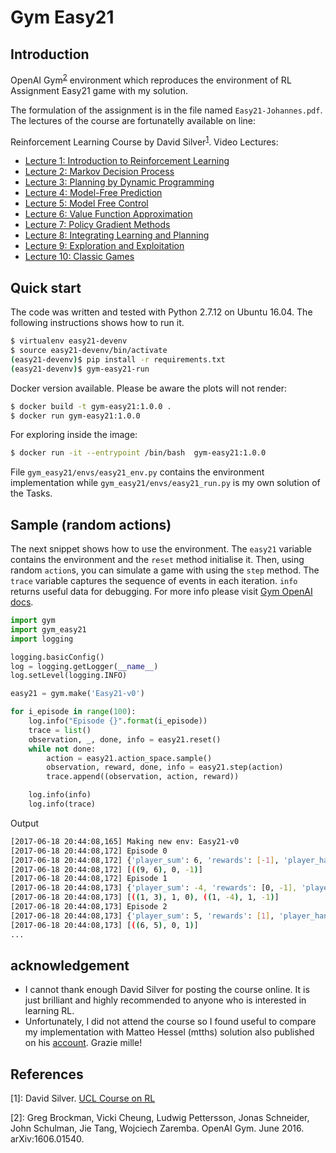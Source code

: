 # Gym Easy21

## Introduction

OpenAI Gym<sup>[2](#ref2)</sup> environment which reproduces the environment 
of RL Assignment Easy21 game with my solution.

The formulation of the assignment is in the file named `Easy21-Johannes.pdf`.
The lectures of the course are fortunatelly available on line:

Reinforcement Learning Course by David Silver<sup>[1](#ref1)</sup>.
Video Lectures:
- [Lecture 1: Introduction to Reinforcement Learning](https://www.youtube.com/watch?v=2pWv7GOvuf0)
- [Lecture 2: Markov Decision Process](https://www.youtube.com/watch?v=lfHX2hHRMVQ)
- [Lecture 3: Planning by Dynamic Programming](https://www.youtube.com/watch?v=Nd1-UUMVfz4)
- [Lecture 4: Model-Free Prediction](https://www.youtube.com/watch?v=PnHCvfgC_ZA)
- [Lecture 5: Model Free Control](https://www.youtube.com/watch?v=0g4j2k_Ggc4)
- [Lecture 6: Value Function Approximation](https://www.youtube.com/watch?v=UoPei5o4fps)
- [Lecture 7: Policy Gradient Methods](https://www.youtube.com/watch?v=KHZVXao4qXs)
- [Lecture 8: Integrating Learning and Planning](https://www.youtube.com/watch?v=ItMutbeOHtc)
- [Lecture 9: Exploration and Exploitation](https://www.youtube.com/watch?v=sGuiWX07sKw)
- [Lecture 10: Classic Games](https://www.youtube.com/watch?v=kZ_AUmFcZtk)

## Quick start
The code was written and tested with Python 2.7.12 on Ubuntu 16.04. 
The following instructions shows how to run it.
```bash
$ virtualenv easy21-devenv
$ source easy21-devenv/bin/activate
(easy21-devenv)$ pip install -r requirements.txt
(easy21-devenv)$ gym-easy21-run
```
Docker version available. Please be aware the plots will not render: 
```bash
$ docker build -t gym-easy21:1.0.0 .
$ docker run gym-easy21:1.0.0
```
For exploring inside the image:
```bash
$ docker run -it --entrypoint /bin/bash  gym-easy21:1.0.0
```
File `gym_easy21/envs/easy21_env.py` contains the environment implementation 
while `gym_easy21/envs/easy21_run.py` is my own solution of the Tasks. 

## Sample (random actions) 
The next snippet shows how to use the environment. The `easy21` variable 
contains the environment and the `reset` method initialise it. Then, using
 random `action`s, you can simulate a game with using the `step` method. 
 The `trace` variable captures the sequence of events in each iteration. `info`
 returns useful data for debugging. For more info please visit [Gym OpenAI 
 docs](https://gym.openai.com/docs).
 
```python
import gym
import gym_easy21
import logging

logging.basicConfig()
log = logging.getLogger(__name__)
log.setLevel(logging.INFO)

easy21 = gym.make('Easy21-v0')

for i_episode in range(100):
    log.info("Episode {}".format(i_episode))
    trace = list()
    observation, _, done, info = easy21.reset()
    while not done:
        action = easy21.action_space.sample()
        observation, reward, done, info = easy21.step(action)
        trace.append((observation, action, reward))

    log.info(info)
    log.info(trace)

```
Output
```bash
[2017-06-18 20:44:08,165] Making new env: Easy21-v0
[2017-06-18 20:44:08,172] Episode 0
[2017-06-18 20:44:08,172] {'player_sum': 6, 'rewards': [-1], 'player_hand': [(6, 'B')], 'actions': ['stick'], 'dealer_sum': 19, 'dealer_hand': [(9, 'B'), (10, 'B')]}
[2017-06-18 20:44:08,172] [((9, 6), 0, -1)]
[2017-06-18 20:44:08,172] Episode 1
[2017-06-18 20:44:08,173] {'player_sum': -4, 'rewards': [0, -1], 'player_hand': [(1, 'B'), (2, 'B'), (7, 'R')], 'actions': ['hit', 'hit'], 'dealer_sum': 1, 'dealer_hand': [(1, 'B')]}
[2017-06-18 20:44:08,173] [((1, 3), 1, 0), ((1, -4), 1, -1)]
[2017-06-18 20:44:08,173] Episode 2
[2017-06-18 20:44:08,173] {'player_sum': 5, 'rewards': [1], 'player_hand': [(5, 'B')], 'actions': ['stick'], 'dealer_sum': -1, 'dealer_hand': [(6, 'B'), (3, 'B'), (3, 'R'), (8, 'B'), (8, 'R'), (7, 'R')]}
[2017-06-18 20:44:08,173] [((6, 5), 0, 1)]
...
```

## acknowledgement 
- I cannot thank enough David Silver for posting the course online. 
It is just brilliant and highly recommended to anyone who is interested in 
learning RL.
- Unfortunately, I did not attend the course so I found useful to compare my 
implementation with Matteo Hessel (mtths) solution also published on his 
[account](https://github.com/mtthss/easy21). Grazie mille! 

## References
<a name="ref1">[1]</a>: David Silver. [UCL Course on RL](http://www0.cs.ucl.ac.uk/staff/d.silver/web/Teaching.html) 

<a name="ref2">[2]</a>: Greg Brockman, Vicki Cheung, Ludwig Pettersson, 
Jonas Schneider, John Schulman, Jie Tang, Wojciech Zaremba. OpenAI Gym. 
June 2016. arXiv:1606.01540.
